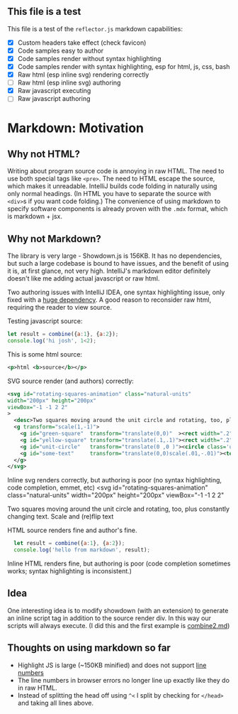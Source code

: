 <!DOCTYPE html>
<head>
<title>Welcome to Markdown!</title>
<link rel="stylesheet" href="/style.css">
<link id="favicon" rel="icon" type="image/svg+xml" href="data:image/svg+xml,
  <svg xmlns='http://www.w3.org/2000/svg' viewBox='0 0 1 1'>
    <rect width='1' height='1' fill='purple' />
  </svg>"
/>
<link rel="stylesheet" href="./highlight.github-dark.css">
<script type="module">
  import hljs from '/kata/highlight.min.js';
  import javascript from '/kata/highlight.javascript.min.js';
  hljs.registerLanguage('javascript', javascript);
  document.addEventListener('DOMContentLoaded', (event) => {
    document.querySelectorAll('pre code').forEach((el) => {
      hljs.highlightElement(el);
    });
  });
</script>
</head>

## This file is a test

This file is a test of the `reflector.js` markdown capabilities:
- [x] Custom headers take effect (check favicon)
- [x] Code samples easy to author
- [x] Code samples render without syntax highlighting
- [x] Code samples render with syntax highlighting, esp for html, js, css, bash
- [x] Raw html (esp inline svg) rendering correctly
- [ ] Raw html (esp inline svg) authoring
- [x] Raw javascript executing
- [ ] Raw javascript authoring

# Markdown: Motivation

## Why not HTML?

Writing about program source code is annoying in raw HTML.
The need to use both special tags like `<pre>`.
The need to HTML escape the source, which makes it unreadable.
IntelliJ builds code folding in naturally using only normal headings.
(In HTML you have to separate the source with `<div>`s if you want code folding.)
The convenience of using markdown to specify software components is already proven with the `.mdx` format, which is markdown + jsx.

## Why not Markdown?

The library is very large - Showdown.js is 156KB.
It has no dependencies, but such a large codebase is bound to have issues, and the benefit of using it is, at first glance, not very high.
IntelliJ's markdown editor definitely doesn't like me adding actual javascript or raw html.

Two authoring issues with IntelliJ IDEA, one syntax highlighting issue, only fixed with a [huge dependency](https://highlightjs.readthedocs.io/en/latest/readme.html).
A good reason to reconsider raw html, requiring the reader to view source.

Testing javascript source:
```js
let result = combine({a:1}, {a:2});
console.log('hi josh', 1<2);
```
This is some html source:
```xml
<p>html <b>source</b></p>
```

SVG source render (and authors) correctly:
```svg
<svg id="rotating-squares-animation" class="natural-units"
width="200px" height="200px"
viewBox="-1 -1 2 2"
>
  <desc>Two squares moving around the unit circle and rotating, too, plus constantly changing text.</desc>
  <g transform="scale(1,-1)">
    <g id="green-square"  transform="translate(0,0)"  ><rect width=".2" height=".2" fill="#482" /></g>
    <g id="yellow-square" transform="translate(.1,.1)"><rect width=".2" height=".2" fill="#882" /></g>
    <g id="unit-circle"   transform="translate(0 ,0 )"><circle class='unit-circle' r="1" fill="none" stroke="red" stroke-width=".001 "/></g>
    <g id="some-text"     transform="translate(0,0)scale(.01,-.01)"><text>Scale and (re)flip text</text></g>
  </g>
</svg>
```
Inline svg renders correctly, but authoring is poor (no syntax highlighting, code completion, emmet, etc)
<svg id="rotating-squares-animation" class="natural-units"
width="200px" height="200px"
viewBox="-1 -1 2 2"
>
  <desc>Two squares moving around the unit circle and rotating, too, plus constantly changing text.</desc>
  <g transform="scale(1,-1)">
    <g id="green-square"  transform="translate(0,0)"  ><rect width=".2" height=".2" fill="#482" /></g>
    <g id="yellow-square" transform="translate(.1,.1)"><rect width=".2" height=".2" fill="#882" /></g>
    <g id="unit-circle"   transform="translate(0 ,0 )"><circle class='unit-circle' r="1" fill="none" stroke="red" stroke-width=".001 "/></g>
    <g id="some-text"     transform="translate(0,0)scale(.01,-.01)"><text>Scale and (re)flip text</text></g>
  </g>
</svg>

HTML source renders fine and author's fine.
```js
  let result = combine({a:1}, {a:2});
  console.log('hello from markdown', result);
```
Inline HTML renders fine, but authoring is poor (code completion sometimes works; syntax highlighting is inconsistent.)


## Idea

One interesting idea is to modify showdown (with an extension) to generate an inline script tag in addition to the source render div.
In this way our scripts will always execute. (I did this and the first example is [combine2.md](/combine2.md))

## Thoughts on using markdown so far
   - Highlight JS is large (~150KB minified) and does not support [line numbers](https://highlightjs.readthedocs.io/en/latest/line-numbers.html)
   - The line numbers in browser errors no longer line up exactly like they do in raw HTML.
   - Instead of splitting the head off using `^<` I split by checking for `</head>` and taking all lines above.
